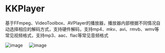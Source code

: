 # KKPlayer
基于FFmpeg、VideoToolbox、AVPlayer的播放器，播放器内部根据不同情况自动选择相应的解码方式，支持硬件解码，支持mp4、mkv、avi、rmvb、wmv等常见视频格式，支持mp3、aac、flac等常见音频格式



![image](https://github.com/KKFinger/KKPlayer/blob/master/截图/1.PNG)     ![image](https://github.com/KKFinger/KKPlayer/blob/master/截图/2.PNG)

